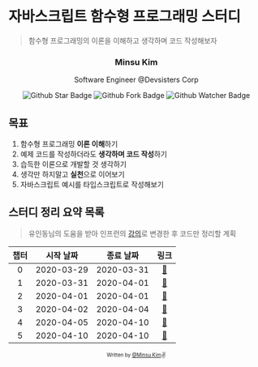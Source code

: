 # 자바스크립트 함수형 프로그래밍 스터디

> 함수형 프로그래밍의 이론을 이해하고 생각하며 코드 작성해보자

<div align="center">

<h3>Minsu Kim</h3>
<p>Software Engineer @Devsisters Corp</p>

![Github Star Badge](https://img.shields.io/github/stars/yesmad-coders/functional-programming-study?style=social) ![Github Fork Badge](https://img.shields.io/github/forks/yesmad-coders/functional-programming-study?style=social) ![Github Watcher Badge](https://img.shields.io/github/watchers/yesmad-coders/functional-programming-study?style=social)

</div>

## 목표

1. 함수형 프로그래밍 **이론 이해**하기
2. 예제 코드를 작성하더라도 **생각하며 코드 작성**하기
3. 습득한 이론으로 개발할 것 생각하기
4. 생각만 하지말고 **실천**으로 이어보기
5. 자바스크립트 예시를 타입스크립트로 작성해보기

## 스터디 정리 요약 목록

> 유인동님의 도움을 받아 인프런의 [강의](https://www.inflearn.com/course/functional-es6/)로 변경한 후 코드만 정리할 계획

| 챕터 | 시작 날짜  |  종료 날짜 |         링크         |
| :--: | :--------: | :--------: | :------------------: |
|  0   | 2020-03-29 | 2020-03-31 | [:link:](./section0) |
|  1   | 2020-03-31 | 2020-04-01 | [:link:](./section1) |
|  2   | 2020-04-01 | 2020-04-01 | [:link:](./section2) |
|  3   | 2020-04-02 | 2020-04-04 | [:link:](./section3) |
|  4   | 2020-04-05 | 2020-04-10 | [:link:](./section4) |
|  5   | 2020-04-10 | 2020-04-10 | [:link:](./section5) |


<div align="center">

<sub><sup>Written by <a href="https://github.com/alstn2468">@Minsu Kim</a></sup></sub><small>✌</small>

</div>
